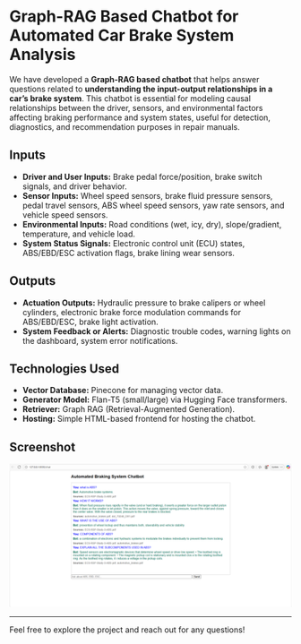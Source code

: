 # Graph-RAG Based Chatbot for Automated Car Brake System Analysis

We have developed a **Graph-RAG based chatbot** that helps answer questions related to **understanding the input-output relationships in a car’s brake system**. This chatbot is essential for modeling causal relationships between the driver, sensors, and environmental factors affecting braking performance and system states, useful for detection, diagnostics, and recommendation purposes in repair manuals.

## Inputs

- **Driver and User Inputs:** Brake pedal force/position, brake switch signals, and driver behavior.
- **Sensor Inputs:** Wheel speed sensors, brake fluid pressure sensors, pedal travel sensors, ABS wheel speed sensors, yaw rate sensors, and vehicle speed sensors.
- **Environmental Inputs:** Road conditions (wet, icy, dry), slope/gradient, temperature, and vehicle load.
- **System Status Signals:** Electronic control unit (ECU) states, ABS/EBD/ESC activation flags, brake lining wear sensors.

## Outputs

- **Actuation Outputs:** Hydraulic pressure to brake calipers or wheel cylinders, electronic brake force modulation commands for ABS/EBD/ESC, brake light activation.
- **System Feedback or Alerts:** Diagnostic trouble codes, warning lights on the dashboard, system error notifications.

## Technologies Used

- **Vector Database:** Pinecone for managing vector data.
- **Generator Model:** Flan-T5 (small/large) via Hugging Face transformers.
- **Retriever:** Graph RAG (Retrieval-Augmented Generation).
- **Hosting:** Simple HTML-based frontend for hosting the chatbot.

## Screenshot

![Chatbot Screenshot](images/GraphRAG_CHATBOT1.png)

---

Feel free to explore the project and reach out for any questions!
